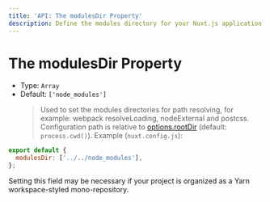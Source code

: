 ```yaml
---
title: 'API: The modulesDir Property'
description: Define the modules directory for your Nuxt.js application
---
```


# The modulesDir Property

- Type: `Array`
- Default: `['node_modules']`
  > Used to set the modules directories for path resolving, for example: webpack resolveLoading, nodeExternal and postcss. Configuration path is relative to [options.rootDir](/api/configuration-rootdir) (default: `process.cwd()`).
  > Example (`nuxt.config.js`):

```js
export default {
  modulesDir: ['../../node_modules'],
};
```

Setting this field may be necessary if your project is organized as a Yarn workspace-styled mono-repository.
